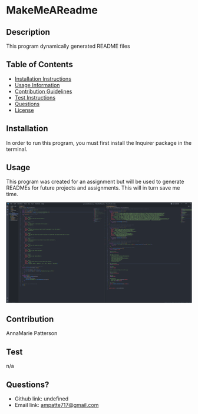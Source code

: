 # MakeMeAReadme

  ## Description
  This program dynamically generated README files

  ## Table of Contents
  - [Installation Instructions](#Installation)
  - [Usage Information](#Usage)
  - [Contribution Guidelines](#Contribution)
  - [Test Instructions](#Test)
  - [Questions](#Questions)
  - [License](#License)
  ## Installation
  In order to run this program, you must first install the Inquirer package in the terminal.

  ## Usage
  This program was created for an assignment but will be used to generate READMEs for future projects and assignments. This will in turn save me time.
  
  ![alt text](assets/images/screenshot.png)

  ## Contribution
  AnnaMarie Patterson

  ## Test
  n/a

  ## Questions?
  - Github link: undefined
  - Email link: ampatte717@gmail.com

